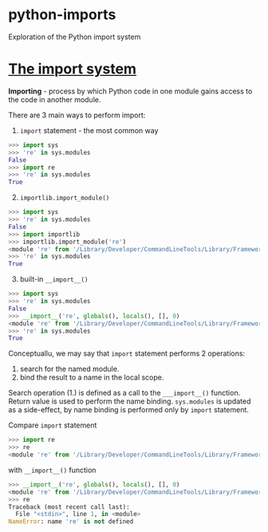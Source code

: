 # python-imports
Exploration of the Python import system

# [The import system](https://docs.python.org/3/reference/import.html)

**Importing** - process by which Python code in one module gains access to the code in another module.

There are 3 main ways to perform import:
1. `import` statement - the most common way
```python
>>> import sys
>>> 're' in sys.modules
False
>>> import re
>>> 're' in sys.modules
True
```
2. `importlib.import_module()`
```python
>>> import sys
>>> 're' in sys.modules
False
>>> import importlib
>>> importlib.import_module('re')
<module 're' from '/Library/Developer/CommandLineTools/Library/Frameworks/Python3.framework/Versions/3.8/lib/python3.8/re.py'>
>>> 're' in sys.modules
True
```
3. built-in `__import__()`
```python
>>> import sys
>>> 're' in sys.modules
False
>>> __import__('re', globals(), locals(), [], 0)
<module 're' from '/Library/Developer/CommandLineTools/Library/Frameworks/Python3.framework/Versions/3.8/lib/python3.8/re.py'>
>>> 're' in sys.modules
True
```

Conceptuallu, we may say that `import` statement performs 2 operations:
1. search for the named module.
2. bind the result to a name in the local scope.

Search operation (1.) is defined as a call to the `___import__()` function. Return value is used to perform the name binding. `sys.modules` is updated as a side-effect, by name binding is performed only by `import` statement. 

Compare `import` statement
``` python
>>> import re
>>> re
<module 're' from '/Library/Developer/CommandLineTools/Library/Frameworks/Python3.framework/Versions/3.8/lib/python3.8/re.py'>
```
with `__import__()` function
```python
>>> __import__('re', globals(), locals(), [], 0)
<module 're' from '/Library/Developer/CommandLineTools/Library/Frameworks/Python3.framework/Versions/3.8/lib/python3.8/re.py'>
>>> re
Traceback (most recent call last):
  File "<stdin>", line 1, in <module>
NameError: name 're' is not defined
```
